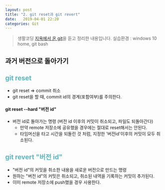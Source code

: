 ```yaml
---
layout: post
title: "2. git reset과 git revert"
date:   2019-04-01 22:20
categories: Git
---
```

> 생활코딩 [지옥에서 온 git](https://opentutorials.org/course/2708)을 듣고 정리한 내용입니다.
> 실습환경 : windows 10 home, git bash


## 과거 버전으로 돌아가기

## <span style="color: #5ab7c4;">git reset</span>
- git reset => commit 취소
- git reset을 할 때, commit id의 경계(포함여부)를 주의한다.

#### git reset --hard "버전 id"
- 버전 id로 돌아가는 명령 (버전 id 이후의 커밋이 취소되고, 파일도 되돌아간다)
  - 만약 remote 저장소에 공유했을 경우에는 절대로 reset해서는 안된다.
  - 타임머신을 타고 시간을 되돌린 것 처럼, 지정한 '버전id'이후의 커밋이 모두 취소된다.


## <span style="color: #5ab7c4;"> git revert "버전 id"</span>
- "버전 id"의 커밋을 취소한 내용을 새로운 버전으로 만드는 명령
- 원하는 "버전 id"의 커밋은 취소되고, 취소된 내역을 기록하는 커밋이 추가된다.
- 이미 remote 저장소에 push했을 경우 사용한다.
